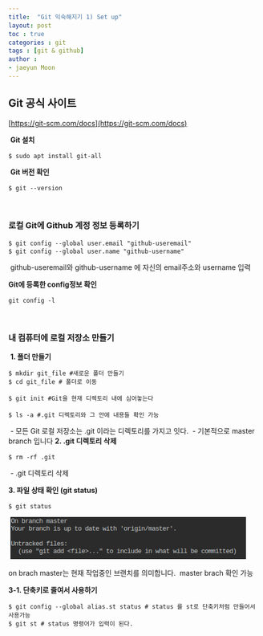 ```yaml
---
title:  "Git 익숙해지기 1) Set up"
layout: post
toc : true
categories : git 
tags : [git & github]
author :
- jaeyun Moon
---
```

## Git 공식 사이트 

[https://git-scm.com/docs](https://git-scm.com/docs)

​
**Git 설치** 
```
$ sudo apt install git-all
```
​
**Git 버전 확인** 
```
$ git --version
```
​
### 로컬 Git에 Github 계정 정보 등록하기 
```
$ git config --global user.email "github-useremail"
$ git config --global user.name "github-username"
```
​
github-useremail와 github-username 에 자신의 email주소와  username 입력 
​

**Git에 등록한 config정보 확인** 
```
git config -l
```
​
### 내 컴퓨터에 로컬 저장소 만들기 
​
**1\. 폴더 만들기** 
```
$ mkdir git_file #새로운 폴더 만들기 
$ cd git_file # 폴더로 이동 
​
$ git init #Git을 현재 디렉토리 내에 심어놓는다
​
$ ls -a #.git 디렉토리와 그 안에 내용들 확인 가능
```
​
\- 모든 Git 로컬 저장소는 .git 이라는 디렉토리를 가지고 잇다. 
​
\- 기본적으로 master branch 입니다 
**2\. .git 디렉토리 삭제** 
```
$ rm -rf .git
```
​
\- .git 디렉토리 삭제 

**3\. 파일 상태 확인 (git status)**
```
$ git status
```
​
![image1](/assets/image/post1/git1.png)
​

on brach master는 현재 작업중인 브랜치를 의미합니다. 
​
master brach 확인 가능
​

**3-1. 단축키로 줄여서 사용하기**
```
$ git config --global alias.st status # status 를 st로 단축키처럼 만들어서 사용가능 
$ git st # status 명령어가 입력이 된다.
```